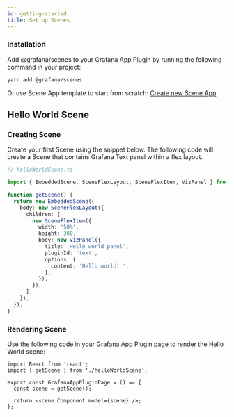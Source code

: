 ```yaml
---
id: getting-started
title: Set up Scenes
---
```


### Installation

Add @grafana/scenes to your Grafana App Plugin by running the following command in your project:

```bash
yarn add @grafana/scenes
```

Or use Scene App template to start from scratch: [Create new Scene App](https://github.com/grafana/scenes-app-template/generate)

## Hello World Scene

### Creating Scene

Create your first Scene using the snippet below. The following code will create a Scene that contains Grafana Text panel within a flex layout.

```ts
// helloWorldScene.ts

import { EmbeddedScene, SceneFlexLayout, SceneFlexItem, VizPanel } from '@grafana/scenes';

function getScene() {
  return new EmbeddedScene({
    body: new SceneFlexLayout({
      children: [
        new SceneFlexItem({
          width: '50%',
          height: 300,
          body: new VizPanel({
            title: 'Hello world panel',
            pluginId: 'text',
            options: {
              content: 'Hello world! ',
            },
          }),
        }),
      ],
    }),
  });
}
```

### Rendering Scene

Use the following code in your Grafana App Plugin page to render the Hello World scene:

```tsx
import React from 'react';
import { getScene } from './helloWorldScene';

export const GrafanaAppPluginPage = () => {
  const scene = getScene();

  return <scene.Component model={scene} />;
};
```
